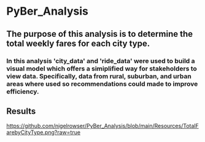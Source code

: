 # PyBer_Analysis

## The purpose of this analysis is to determine the total weekly fares for each city type.
### In this analysis 'city_data' and 'ride_data' were used to build a visual model which offers a simiplified way for stakeholders to view data. Specifically, data from rural, suburban, and urban areas where used so recommendations could made to improve efficiency. 

## Results

https://github.com/nigelrowser/PyBer_Analysis/blob/main/Resources/TotalFarebyCityType.png?raw=true
